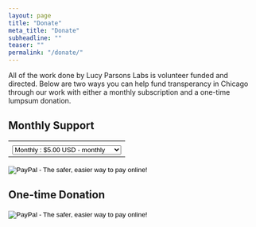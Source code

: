 ```yaml
---
layout: page
title: "Donate"
meta_title: "Donate"
subheadline: ""
teaser: ""
permalink: "/donate/"
---
```


All of the work done by Lucy Parsons Labs is volunteer funded and directed. Below are two ways you can help fund transperancy in Chicago through our work with either a monthly subscription and a one-time lumpsum donation.

## Monthly Support
<b></b>
<form action="https://www.paypal.com/cgi-bin/webscr" method="post" target="_top">
<input type="hidden" name="cmd" value="_s-xclick">
<input type="hidden" name="hosted_button_id" value="5THJR58FWU44L">
<table>
<tr><td><input type="hidden" name="on0" value=""></td></tr><tr><td><select name="os0">
	<option value="Monthly">Monthly : $5.00 USD - monthly</option>
	<option value="Monthly">Monthly : $10.00 USD - monthly</option>
	<option value="Monthly">Monthly : $25.00 USD - monthly</option>
	<option value="Monthly">Monthly : $50.00 USD - monthly</option>
	<option value="Monthly">Monthly : $100.00 USD - monthly</option>
</select> </td></tr>
</table>
<input type="hidden" name="currency_code" value="USD">
<input type="image" src="https://www.paypalobjects.com/en_US/i/btn/btn_subscribeCC_LG.gif" border="0" name="submit" alt="PayPal - The safer, easier way to pay online!">
<img alt="" border="0" src="https://www.paypalobjects.com/en_US/i/scr/pixel.gif" width="1" height="1">
</form>


## One-time Donation 
<b></b>
<form action="https://www.paypal.com/cgi-bin/webscr" method="post" target="_top">
<input type="hidden" name="cmd" value="_s-xclick">
<input type="hidden" name="hosted_button_id" value="XQR3TDPEB7U48">
<input type="image" src="https://www.paypalobjects.com/en_US/i/btn/btn_donateCC_LG.gif" border="0" name="submit" alt="PayPal - The safer, easier way to pay online!">
<img alt="" border="0" src="https://www.paypalobjects.com/en_US/i/scr/pixel.gif" width="1" height="1">
</form>
